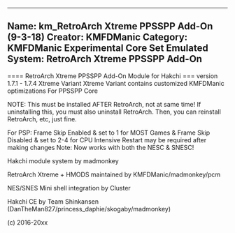 -----------------------
Name: km_RetroArch Xtreme PPSSPP Add-On (9-3-18)
Creator: KMFDManic
Category: KMFDManic Experimental Core Set
Emulated System: RetroArch Xtreme PPSSPP Add-On
-----------------------
==== RetroArch Xtreme PPSSPP Add-On Module for Hakchi ===
version 1.7.1 - 1.7.4 Xtreme Variant
Xtreme Variant contains customized KMFDManic optimizations For PPSSPP Core

NOTE: This must be installed AFTER RetroArch, not at same time!
If uninstalling this, you must also uninstall RetroArch.  Then, 
you can reinstall RetroArch, etc, just fine.

For PSP: 
Frame Skip Enabled & set to 1 for MOST Games &
Frame Skip Disabled & set to 2-4 for CPU Intensive
Restart may be required after making changes
Note: Now works with both the NESC & SNESC!

Hakchi module system by madmonkey

RetroArch Xtreme + HMODS maintained by KMFDManic/madmonkey/pcm

NES/SNES Mini shell integration by Cluster

Hakchi CE by Team Shinkansen (DanTheMan827/princess_daphie/skogaby/madmonkey)

(c) 2016-20xx
